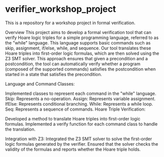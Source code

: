 # verifier_workshop_project
This is a repository for a workshop project in formal verification.

Overview
This project aims to develop a formal verification tool that can verify Hoare logic triples for a simple programming language, referred to as the "while" language. This language supports basic commands such as skip, assignment, if/else, while, and sequence. Our tool translates these Hoare triples into first-order logic formulas, which are then solved using the Z3 SMT solver. This approach ensures that given a precondition and a postcondition, the tool can automatically verify whether a program (composed of the supported commands) satisfies the postcondition when started in a state that satisfies the precondition.


Language and Command Classes:

Implemented classes to represent each command in the "while" language.
Skip: Represents a no-operation.
Assign: Represents variable assignment.
IfElse: Represents conditional branching.
While: Represents a while loop.
Seq: Represents a sequence of commands.
Hoare Triple Verification:

Developed a method to translate Hoare triples into first-order logic formulas.
Implemented a verify function for each command class to handle the translation.

Integration with Z3:
Integrated the Z3 SMT solver to solve the first-order logic formulas generated by the verifier.
Ensured that the solver checks the validity of the formulas and reports whether the Hoare triple holds.
